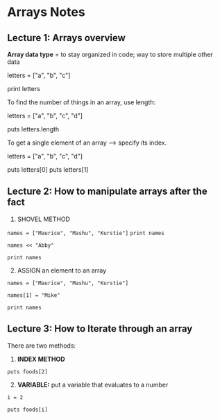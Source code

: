 
# Arrays Notes


## Lecture 1: Arrays overview

<b>Array data type</b> = to stay organized in code; way to store multiple other data

letters = ["a", "b", "c"]

print letters 


To find the number of things in an array, use length:

letters = ["a", "b", "c", "d"]

puts letters.length



To get a single element of an array --> specify its index.

letters = ["a", "b", "c", "d"]

puts letters[0]
puts letters[1]



## Lecture 2: How to manipulate arrays after the fact

1. SHOVEL METHOD

`names = ["Maurice", "Mashu", "Kurstie"]`
`print names`

`names << "Abby"`

`print names`


2. ASSIGN an element to an array

`names = ["Maurice", "Mashu", "Kurstie"]`

`names[1] = "Mike"`

`print names`


## Lecture 3: How to Iterate through an array

There are two methods:
1. <b>INDEX METHOD</b>
  
  
  `puts foods[2]`

2. <b>VARIABLE:</b> put a variable that evaluates to a number
  
  
  `i = 2`
  
  
  `puts foods[i]`


